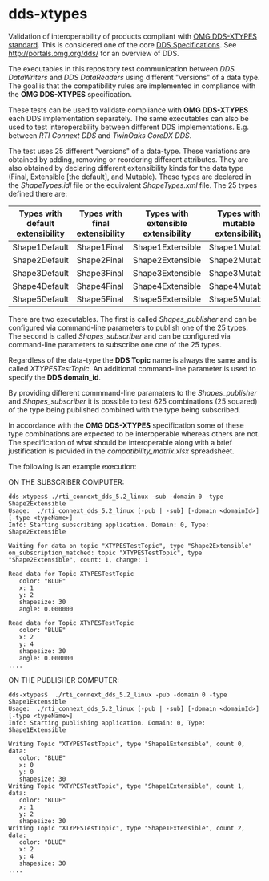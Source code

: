 # dds-xtypes
Validation of interoperability  of products compliant with [OMG DDS-XTYPES standard](http://www.omg.org/spec/DDS-XTypes/). This is considered one of the core [DDS Specifications](http://portals.omg.org/dds/omg-dds-standard/). See http://portals.omg.org/dds/ for an overview of DDS.

The executables in this repository test communication between *DDS DataWriters* and *DDS DataReaders* using different "versions" of a data type.  The goal is that the compatibility rules are implemented in compliance with the **OMG DDS-XTYPES** specification.

These tests can be used to validate compliance with **OMG DDS-XTYPES** each DDS implementation separately. The same executables can also be used to test interoperability between different DDS implementations. E.g. between *RTI Connext DDS* and *TwinOaks CoreDX DDS*.

The test uses 25 different "versions" of a data-type. These variations are obtained by adding, removing or reordering different attributes. They are also obtained by declaring different extensibility kinds for the data type (Final, Extensible [the default], and Mutable). These types are declared in the *ShapeTypes.idl* file or the equivalent *ShapeTypes.xml* file. The 25 types defined there are:

Types with default extensibility  | Types with final extensibility  | Types with extensible extensibility  | Types with mutable extensibility  | Types with mutable extensibiity specifying explicit ID 
------------- | ----------- | ---------------- | ------------- | ------------------------ 
Shape1Default | Shape1Final | Shape1Extensible | Shape1Mutable | Shape1MutableExplicitID
Shape2Default | Shape2Final | Shape2Extensible | Shape2Mutable | Shape2MutableExplicitID 
Shape3Default | Shape3Final | Shape3Extensible | Shape3Mutable | Shape3MutableExplicitID
Shape4Default | Shape4Final | Shape4Extensible | Shape4Mutable | Shape4MutableExplicitID
Shape5Default | Shape5Final | Shape5Extensible | Shape5Mutable | Shape5MutableExplicitID

There are two executables. The first is called *Shapes_publisher* and can be configured via command-line parameters to publish  one of the 25 types. The second is called *Shapes_subscriber* and can be configured via command-line parameters to subscribe one one of the 25 types.

Regardless of the data-type the **DDS Topic** name is always the same and is called *XTYPESTestTopic*. An additional command-line parameter is used to specify the **DDS domain_id**.

By providing different commmand-line paramaters to the *Shapes_publisher* and *Shapes_subscriber* it is possible to test 625 combinations (25 squared) of the type being published combined with the type being subscribed.

In accordance with the **OMG DDS-XTYPES** specification some of these type combinations are expected to be interoperable whereas others are not. The specification of what should be interoperable along with a brief justification is provided in the *compatibility_matrix.xlsx* spreadsheet.

The following is an example execution:

ON THE SUBSCRIBER COMPUTER:
```
dds-xtypes$ ./rti_connext_dds_5.2_linux -sub -domain 0 -type Shape2Extensible 
Usage:  ./rti_connext_dds_5.2_linux [-pub | -sub] [-domain <domainId>] [-type <typeName>]
Info: Starting subscribing application. Domain: 0, Type: Shape2Extensible

Waiting for data on topic "XTYPESTestTopic", type "Shape2Extensible"
on_subscription_matched: topic "XTYPESTestTopic", type "Shape2Extensible", count: 1, change: 1

Read data for Topic XTYPESTestTopic
   color: "BLUE"
   x: 1
   y: 2
   shapesize: 30
   angle: 0.000000

Read data for Topic XTYPESTestTopic
   color: "BLUE"
   x: 2
   y: 4
   shapesize: 30
   angle: 0.000000
....
```
ON THE PUBLISHER COMPUTER:
```
dds-xtypes$  ./rti_connext_dds_5.2_linux -pub -domain 0 -type Shape1Extensible
Usage:  ./rti_connext_dds_5.2_linux [-pub | -sub] [-domain <domainId>] [-type <typeName>]
Info: Starting publishing application. Domain: 0, Type: Shape1Extensible

Writing Topic "XTYPESTestTopic", type "Shape1Extensible", count 0, data:
   color: "BLUE"
   x: 0
   y: 0
   shapesize: 30
Writing Topic "XTYPESTestTopic", type "Shape1Extensible", count 1, data:
   color: "BLUE"
   x: 1
   y: 2
   shapesize: 30
Writing Topic "XTYPESTestTopic", type "Shape1Extensible", count 2, data:
   color: "BLUE"
   x: 2
   y: 4
   shapesize: 30
....
```

